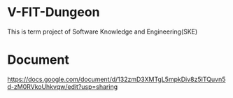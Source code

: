 ﻿# V-FIT-Dungeon
This is term project of Software Knowledge and Engineering(SKE)

# Document

https://docs.google.com/document/d/132zmD3XMTgL5mpkDiv8z5ITQuvn5d-zM0RVkoUhkvqw/edit?usp=sharing
